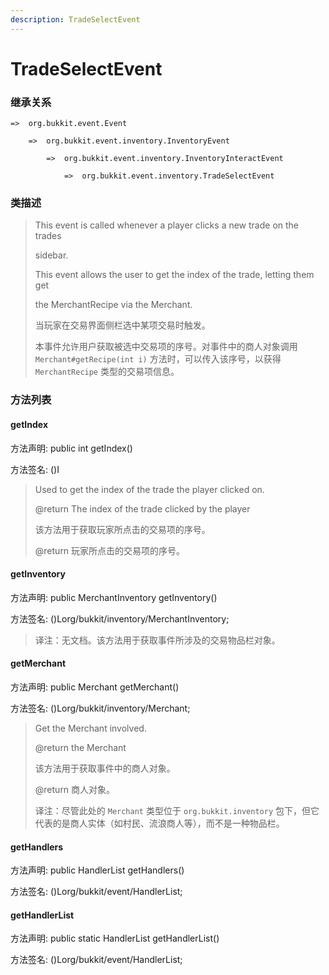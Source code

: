 ```yaml
---
description: TradeSelectEvent
---
```


# TradeSelectEvent

### 继承关系

    =>  org.bukkit.event.Event

        =>  org.bukkit.event.inventory.InventoryEvent

            =>  org.bukkit.event.inventory.InventoryInteractEvent

                =>  org.bukkit.event.inventory.TradeSelectEvent

### 类描述

> This event is called whenever a player clicks a new trade on the trades
>
> sidebar.
>
> This event allows the user to get the index of the trade, letting them get
>
> the MerchantRecipe via the Merchant.
>
> 
>
> 当玩家在交易界面侧栏选中某项交易时触发。
>
> 本事件允许用户获取被选中交易项的序号。对事件中的商人对象调用 `Merchant#getRecipe(int i)` 方法时，可以传入该序号，以获得 `MerchantRecipe` 类型的交易项信息。

### 方法列表

#### getIndex

方法声明: public int getIndex()

方法签名: ()I

> Used to get the index of the trade the player clicked on.
>
> @return The index of the trade clicked by the player
>
> 
>
> 该方法用于获取玩家所点击的交易项的序号。
>
> @return 玩家所点击的交易项的序号。

#### getInventory

方法声明: public MerchantInventory getInventory()

方法签名: ()Lorg/bukkit/inventory/MerchantInventory;

> 译注：无文档。该方法用于获取事件所涉及的交易物品栏对象。

#### getMerchant

方法声明: public Merchant getMerchant()

方法签名: ()Lorg/bukkit/inventory/Merchant;

> Get the Merchant involved.
>
> @return the Merchant
>
> 
>
> 该方法用于获取事件中的商人对象。
>
> @return 商人对象。
>
> 
>
> 译注：尽管此处的 `Merchant` 类型位于 `org.bukkit.inventory` 包下，但它代表的是商人实体（如村民、流浪商人等），而不是一种物品栏。

#### getHandlers

方法声明: public HandlerList getHandlers()

方法签名: ()Lorg/bukkit/event/HandlerList;

#### getHandlerList

方法声明: public static HandlerList getHandlerList()

方法签名: ()Lorg/bukkit/event/HandlerList;